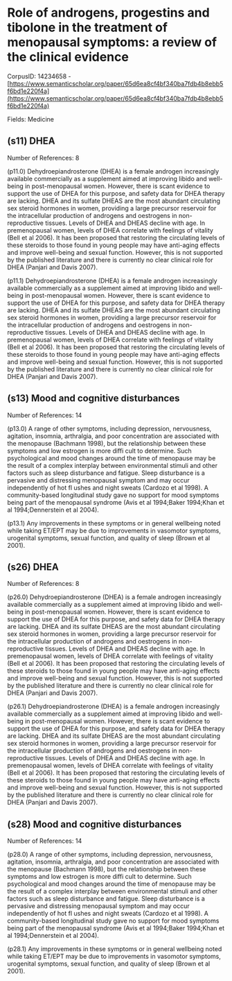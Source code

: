 # Role of androgens, progestins and tibolone in the treatment of menopausal symptoms: a review of the clinical evidence

CorpusID: 14234658 - [https://www.semanticscholar.org/paper/65d6ea8cf4bf340ba7fdb4b8ebb5f6bd1e220f4a](https://www.semanticscholar.org/paper/65d6ea8cf4bf340ba7fdb4b8ebb5f6bd1e220f4a)

Fields: Medicine

## (s11) DHEA
Number of References: 8

(p11.0) Dehydroepiandrosterone (DHEA) is a female androgen increasingly available commercially as a supplement aimed at improving libido and well-being in post-menopausal women. However, there is scant evidence to support the use of DHEA for this purpose, and safety data for DHEA therapy are lacking. DHEA and its sulfate DHEAS are the most abundant circulating sex steroid hormones in women, providing a large precursor reservoir for the intracellular production of androgens and oestrogens in non-reproductive tissues. Levels of DHEA and DHEAS decline with age. In premenopausal women, levels of DHEA correlate with feelings of vitality (Bell et al 2006). It has been proposed that restoring the circulating levels of these steroids to those found in young people may have anti-aging effects and improve well-being and sexual function. However, this is not supported by the published literature and there is currently no clear clinical role for DHEA (Panjari and Davis 2007).

(p11.1) Dehydroepiandrosterone (DHEA) is a female androgen increasingly available commercially as a supplement aimed at improving libido and well-being in post-menopausal women. However, there is scant evidence to support the use of DHEA for this purpose, and safety data for DHEA therapy are lacking. DHEA and its sulfate DHEAS are the most abundant circulating sex steroid hormones in women, providing a large precursor reservoir for the intracellular production of androgens and oestrogens in non-reproductive tissues. Levels of DHEA and DHEAS decline with age. In premenopausal women, levels of DHEA correlate with feelings of vitality (Bell et al 2006). It has been proposed that restoring the circulating levels of these steroids to those found in young people may have anti-aging effects and improve well-being and sexual function. However, this is not supported by the published literature and there is currently no clear clinical role for DHEA (Panjari and Davis 2007).
## (s13) Mood and cognitive disturbances
Number of References: 14

(p13.0) A range of other symptoms, including depression, nervousness, agitation, insomnia, arthralgia, and poor concentration are associated with the menopause (Bachmann 1998), but the relationship between these symptoms and low estrogen is more diffi cult to determine. Such psychological and mood changes around the time of menopause may be the result of a complex interplay between environmental stimuli and other factors such as sleep disturbance and fatigue. Sleep disturbance is a pervasive and distressing menopausal symptom and may occur independently of hot fl ushes and night sweats (Cardozo et al 1998). A community-based longitudinal study gave no support for mood symptoms being part of the menopausal syndrome (Avis et al 1994;Baker 1994;Khan et al 1994;Dennerstein et al 2004).

(p13.1) Any improvements in these symptoms or in general wellbeing noted while taking ET/EPT may be due to improvements in vasomotor symptoms, urogenital symptoms, sexual function, and quality of sleep (Brown et al 2001).
## (s26) DHEA
Number of References: 8

(p26.0) Dehydroepiandrosterone (DHEA) is a female androgen increasingly available commercially as a supplement aimed at improving libido and well-being in post-menopausal women. However, there is scant evidence to support the use of DHEA for this purpose, and safety data for DHEA therapy are lacking. DHEA and its sulfate DHEAS are the most abundant circulating sex steroid hormones in women, providing a large precursor reservoir for the intracellular production of androgens and oestrogens in non-reproductive tissues. Levels of DHEA and DHEAS decline with age. In premenopausal women, levels of DHEA correlate with feelings of vitality (Bell et al 2006). It has been proposed that restoring the circulating levels of these steroids to those found in young people may have anti-aging effects and improve well-being and sexual function. However, this is not supported by the published literature and there is currently no clear clinical role for DHEA (Panjari and Davis 2007).

(p26.1) Dehydroepiandrosterone (DHEA) is a female androgen increasingly available commercially as a supplement aimed at improving libido and well-being in post-menopausal women. However, there is scant evidence to support the use of DHEA for this purpose, and safety data for DHEA therapy are lacking. DHEA and its sulfate DHEAS are the most abundant circulating sex steroid hormones in women, providing a large precursor reservoir for the intracellular production of androgens and oestrogens in non-reproductive tissues. Levels of DHEA and DHEAS decline with age. In premenopausal women, levels of DHEA correlate with feelings of vitality (Bell et al 2006). It has been proposed that restoring the circulating levels of these steroids to those found in young people may have anti-aging effects and improve well-being and sexual function. However, this is not supported by the published literature and there is currently no clear clinical role for DHEA (Panjari and Davis 2007).
## (s28) Mood and cognitive disturbances
Number of References: 14

(p28.0) A range of other symptoms, including depression, nervousness, agitation, insomnia, arthralgia, and poor concentration are associated with the menopause (Bachmann 1998), but the relationship between these symptoms and low estrogen is more diffi cult to determine. Such psychological and mood changes around the time of menopause may be the result of a complex interplay between environmental stimuli and other factors such as sleep disturbance and fatigue. Sleep disturbance is a pervasive and distressing menopausal symptom and may occur independently of hot fl ushes and night sweats (Cardozo et al 1998). A community-based longitudinal study gave no support for mood symptoms being part of the menopausal syndrome (Avis et al 1994;Baker 1994;Khan et al 1994;Dennerstein et al 2004).

(p28.1) Any improvements in these symptoms or in general wellbeing noted while taking ET/EPT may be due to improvements in vasomotor symptoms, urogenital symptoms, sexual function, and quality of sleep (Brown et al 2001).

